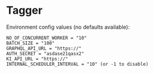 # Tagger

Environment config values (no defaults available):

```
NO_OF_CONCURRENT_WORKER = "10"
BATCH_SIZE = "100"
GRAPHQL_API_URL = "https://"
AUTH_SECRET = "asdase21qasx2"
KI_API_URL = "https://"
INTERNAL_SCHEDULER_INTERVAL = "10" (or -1 to disable) 
```
